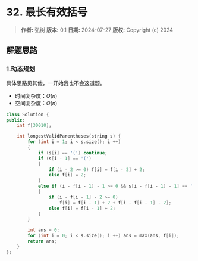 # 32. 最长有效括号

> **作者:** 弘树
> **版本:** 0.1
> **日期:** 2024-07-27
> **版权:** Copyright (c) 2024

## 解题思路
### 1.动态规划

具体思路见其他，一开始我也不会这道题。

- 时间复杂度：$O(n)$
- 空间复杂度：$O(n)$

```C++
class Solution {
public:
    int f[30010];

    int longestValidParentheses(string s) {
        for (int i = 1; i < s.size(); i ++)
        {
            if (s[i] == '(') continue;
            if (s[i - 1] == '(') 
            {
                if (i - 2 >= 0) f[i] = f[i - 2] + 2;
                else f[i] = 2;
            }
            else if (i - f[i - 1] - 1 >= 0 && s[i - f[i - 1] - 1] == '(')
            {
                if (i - f[i - 1] - 2 >= 0)
                    f[i] = f[i - 1] + 2 + f[i - f[i - 1] - 2];
                else f[i] = f[i - 1] + 2;
            }
        }

        int ans = 0;
        for (int i = 0; i < s.size(); i ++) ans = max(ans, f[i]);
        return ans;
    }
};
```